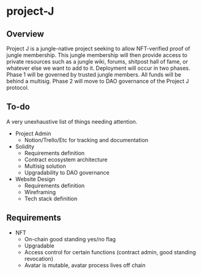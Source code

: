 # project-J


## Overview
Project J is a jungle-native project seeking to allow NFT-verified proof of jungle membership. This jungle membership will then provide access to private resources such as a jungle wiki, forums, shitpost hall of fame, or whatever else we want to add to it. Deployment will occur in two phases. Phase 1 will be governed by trusted jungle members. All funds will be behind a multisig. Phase 2 will move to DAO governance of the Project J protocol.

## To-do
A very unexhaustive list of things needing attention.

* Project Admin
    * Notion/Trello/Etc for tracking and documentation
* Solidity
    * Requirements definition
    * Contract ecosystem architecture
    * Multisig solution
    * Upgradability to DAO governance
* Website Design
    * Requirements definition
    * Wireframing
    * Tech stack definition

## Requirements

* NFT
    * On-chain good standing yes/no flag
    * Upgradable
    * Access control for certain functions (contract admin, good standing revocation)
    * Avatar is mutable, avatar process lives off chain
